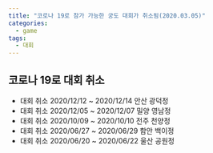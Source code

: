 ```yaml
---
title: "코로나 19로 참가 가능한 궁도 대회가 취소됨(2020.03.05)"
categories:
  - game
tags:
  - 대회
---
```


## 코로나 19로 대회 취소

- 대회 취소 2020/12/12 ~ 2020/12/14	안산 광덕정
- 대회 취소 2020/12/05 ~ 2020/12/07	밀양 영남정
- 대회 취소 2020/10/09 ~ 2020/10/10	전주 천양정
- 대회 취소 2020/06/27 ~ 2020/06/29	함안 백이정
- 대회 취소 2020/06/20 ~ 2020/06/22	울산 공원정